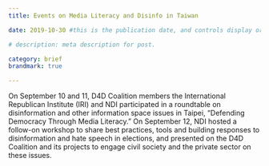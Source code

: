 ```yaml
---
title: Events on Media Literacy and Disinfo in Taiwan

date: 2019-10-30 #this is the publication date, and controls display order.

# description: meta description for post.

category: brief
brandmark: true

---
```


On September 10 and 11, D4D Coalition members the International Republican Institute (IRI) and NDI participated in a roundtable on disinformation and other information space issues in Taipei, “Defending Democracy Through Media Literacy.” On September 12, NDI hosted a follow-on workshop to share best practices, tools and building responses to disinformation and hate speech in elections, and presented on the D4D Coalition and its projects to engage civil society and the private sector on these issues.

